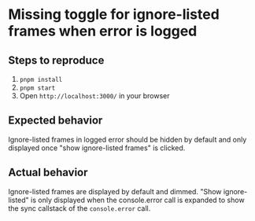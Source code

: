 # Missing toggle for ignore-listed frames when error is logged

## Steps to reproduce

1. `pnpm install`
2. `pnpm start`
3. Open `http://localhost:3000/` in your browser

## Expected behavior

Ignore-listed frames in logged error should be hidden by default and only displayed once "show ignore-listed frames" is clicked.

## Actual behavior

Ignore-listed frames are displayed by default and dimmed.
"Show ignore-listed" is only displayed when the console.error call is expanded to show the sync callstack of the `console.error` call.
